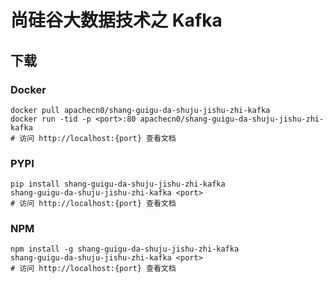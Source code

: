 # 尚硅谷大数据技术之 Kafka

## 下载

### Docker

```
docker pull apachecn0/shang-guigu-da-shuju-jishu-zhi-kafka
docker run -tid -p <port>:80 apachecn0/shang-guigu-da-shuju-jishu-zhi-kafka
# 访问 http://localhost:{port} 查看文档
```

### PYPI

```
pip install shang-guigu-da-shuju-jishu-zhi-kafka
shang-guigu-da-shuju-jishu-zhi-kafka <port>
# 访问 http://localhost:{port} 查看文档
```

### NPM

```
npm install -g shang-guigu-da-shuju-jishu-zhi-kafka
shang-guigu-da-shuju-jishu-zhi-kafka <port>
# 访问 http://localhost:{port} 查看文档
```